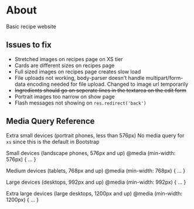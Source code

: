 # About

Basic recipe website

## Issues to fix

- Stretched images on recipes page on XS tier
- Cards are different sizes on recipes page
- Full sized images on recipes page creates slow load
- File uploads not working, body-parser doesn't handle multipart/form-data encoding needed for file upload. Changed to image url temporarily
- ~~Ingredients should go on seperate lines in the textarea on the edit form~~
- Portrait images too narrow on show page
- Flash messages not showing on `res.redirect('back')`

## Media Query Reference

Extra small devices (portrait phones, less than 576px)
No media query for `xs` since this is the default in Bootstrap

Small devices (landscape phones, 576px and up)
@media (min-width: 576px) { ... }

Medium devices (tablets, 768px and up)
@media (min-width: 768px) { ... }

Large devices (desktops, 992px and up)
@media (min-width: 992px) { ... }

Extra large devices (large desktops, 1200px and up)
@media (min-width: 1200px) { ... }